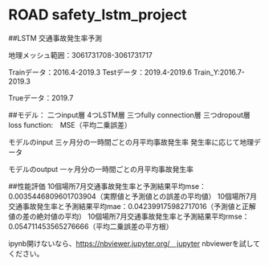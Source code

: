 # ROAD safety_lstm_project

##LSTM 交通事故発生率予測

地理メッシュ範囲：3061731708-3061731717

Trainデータ：2016.4-2019.3 
Testデータ：2019.4-2019.6
Train_Y:2016.7-2019.3

Trueデータ：2019.7

##モデル：
二つinput層
4つLSTM層
三つfully connection層
三つdropout層
loss function:　MSE（平均二乗誤差）

モデルのinput
三ヶ月分の一時間ごとの月平均事故発生率
発生率に応じて地理データ

モデルのoutput
一ヶ月分の一時間ごとの月平均事故発生率

##性能評価
10個場所7月交通事故発生率と予測結果平均mse：0.0035446809601703904（実際値と予測値との誤差の平均値）
10個場所7月交通事故発生率と予測結果平均mae：0.042399175982717016（予測値と正解値の差の絶対値の平均）
10個場所7月交通事故発生率と予測結果平均rmse：0.054711453565276666（平均二乗誤差の平方根）

ipynb開けないなら、https://nbviewer.jupyter.org/　jupyter nbviewerを試してください。
